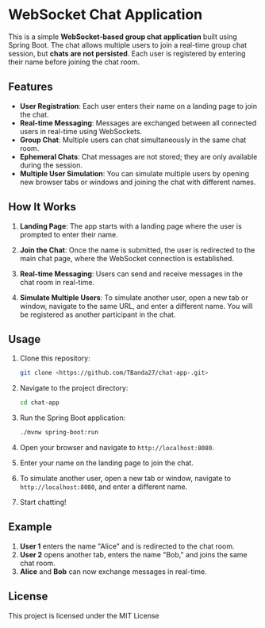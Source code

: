 # WebSocket Chat Application

This is a simple **WebSocket-based group chat application** built using Spring Boot. The chat allows multiple users to join a real-time group chat session, but **chats are not persisted**. Each user is registered by entering their name before joining the chat room.

## Features

- **User Registration**: Each user enters their name on a landing page to join the chat.
- **Real-time Messaging**: Messages are exchanged between all connected users in real-time using WebSockets.
- **Group Chat**: Multiple users can chat simultaneously in the same chat room.
- **Ephemeral Chats**: Chat messages are not stored; they are only available during the session.
- **Multiple User Simulation**: You can simulate multiple users by opening new browser tabs or windows and joining the chat with different names.

## How It Works

1. **Landing Page**: The app starts with a landing page where the user is prompted to enter their name.
   
2. **Join the Chat**: Once the name is submitted, the user is redirected to the main chat page, where the WebSocket connection is established.
   
3. **Real-time Messaging**: Users can send and receive messages in the chat room in real-time.

4. **Simulate Multiple Users**: To simulate another user, open a new tab or window, navigate to the same URL, and enter a different name. You will be registered as another participant in the chat.

## Usage

1. Clone this repository:
    ```bash
    git clone <https://github.com/TBanda27/chat-app-.git>
    ```

2. Navigate to the project directory:
    ```bash
    cd chat-app
    ```

3. Run the Spring Boot application:
    ```bash
    ./mvnw spring-boot:run
    ```

4. Open your browser and navigate to `http://localhost:8080`.

5. Enter your name on the landing page to join the chat.

6. To simulate another user, open a new tab or window, navigate to `http://localhost:8080`, and enter a different name.

7. Start chatting!

## Example

1. **User 1** enters the name "Alice" and is redirected to the chat room.
2. **User 2** opens another tab, enters the name "Bob," and joins the same chat room.
3. **Alice** and **Bob** can now exchange messages in real-time.



## License

This project is licensed under the MIT License 
